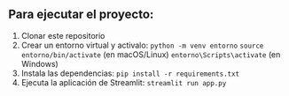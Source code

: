 ## Para ejecutar el proyecto:

1. Clonar este repositorio
2. Crear un entorno virtual y activalo:
   `python -m venv entorno`
   `source entorno/bin/activate` (en macOS/Linux)
   `entorno\Scripts\activate` (en Windows)
3. Instala las dependencias:
   `pip install -r requirements.txt`
4. Ejecuta la aplicación de Streamlit:
   `streamlit run app.py`